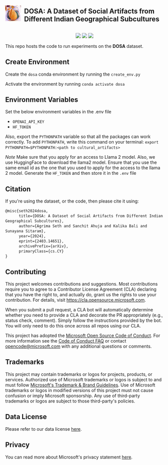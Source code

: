 <div style="display: flex; align-items: center; justify-content: center;">
  <img src="dosa_image.jpeg" alt="Image description" style="width: 50px; height: 50px; margin-right: 10px;">
  <h2>
    DOSA: A Dataset of Social Artifacts from Different Indian Geographical Subcultures
  </h2>
</div>

<p align="center">
  <a href="https://lrec-coling-2024.org/"><img src="https://img.shields.io/badge/LREC_COLING-2024-blue?style=flat"></a>
  <a href="https://arxiv.org/abs/2403.14651"><img src="https://img.shields.io/badge/arxiv-2403.14651-red"></a>
  <a href="https://github.com/microsoft/DOSA/blob/main/LICENSE">
    <img src="https://img.shields.io/badge/License-MIT-green">
  </a>
</p>

This repo hosts the code to run experiments on the **DOSA** dataset.


## Create Environment

Create the `dosa` conda environment by running the `create_env.py`

Activate the environment by running `conda activate dosa`


## Environment Variables

Set the below environment variables in the .env file

* `OPENAI_API_KEY`
* `HF_TOKEN`

Also, export the `PYTHONPATH` variable so that all the packages can work correctly. To add `PYTHONPATH`, write this command on your terminal: `export PYTHONPATH=$PYTHONPATH:<path to cultural_artifacts>`

*Note*
Make sure that you apply for an access to Llama 2 model. Also, we use HuggingFace to download the llama2 model. Ensure that you use the same email id as the one that you used to apply for the access to the llama 2 model. Generate the `HF_TOKEN` and then store it in the `.env` file

## Citation
If you're using the dataset, or the code, then please cite it using:
```
@misc{seth2024dosa,
      title={DOSA: A Dataset of Social Artifacts from Different Indian Geographical Subcultures}, 
      author={Agrima Seth and Sanchit Ahuja and Kalika Bali and Sunayana Sitaram},
      year={2024},
      eprint={2403.14651},
      archivePrefix={arXiv},
      primaryClass={cs.CY}
}

``` 

## Contributing

This project welcomes contributions and suggestions.  Most contributions require you to agree to a
Contributor License Agreement (CLA) declaring that you have the right to, and actually do, grant us
the rights to use your contribution. For details, visit https://cla.opensource.microsoft.com.

When you submit a pull request, a CLA bot will automatically determine whether you need to provide
a CLA and decorate the PR appropriately (e.g., status check, comment). Simply follow the instructions
provided by the bot. You will only need to do this once across all repos using our CLA.

This project has adopted the [Microsoft Open Source Code of Conduct](https://opensource.microsoft.com/codeofconduct/).
For more information see the [Code of Conduct FAQ](https://opensource.microsoft.com/codeofconduct/faq/) or
contact [opencode@microsoft.com](mailto:opencode@microsoft.com) with any additional questions or comments.

## Trademarks

This project may contain trademarks or logos for projects, products, or services. Authorized use of Microsoft 
trademarks or logos is subject to and must follow 
[Microsoft's Trademark & Brand Guidelines](https://www.microsoft.com/en-us/legal/intellectualproperty/trademarks/usage/general).
Use of Microsoft trademarks or logos in modified versions of this project must not cause confusion or imply Microsoft sponsorship.
Any use of third-party trademarks or logos are subject to those third-party's policies.

## Data License

Please refer to our data license [here](DATA_LICENSE.md).

## Privacy

You can read more about Microsoft's privacy statement [here](https://privacy.microsoft.com/en-us/privacystatement).

